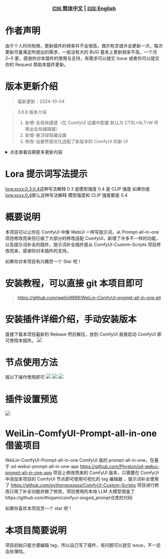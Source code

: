 <div align="center">
  
### [🇨🇳 简体中文](README.md) | [🇺🇸 English](README_EN.md)

</div>

# 作者声明

由于个人时间有限，更新插件的频率并不会很高，偶尔有空或许会更新一次，每次更新尽量满足所提出的需求，一般没有大的 BUG 基本上更新频率不高，一个月 2~5 更，感谢你对本插件的使用与支持，有需求可以提交 Issue 或者你可以提交你的 Request 帮助本插件更新。

# 版本更新介绍

> 最新更新：2024-10-04

> 3.6.8 版本介绍
>
> 1. 新增-全局快捷键（在 ComfyUI 设置中配置 默认为 CTRL+ALT+W 呼唤出全局编辑器）
> 2. 新增-悬浮球隐藏设置
> 3. 修改-设置界面优化适配了新版本的 ComfyUI 的新 UI

<details>
<summary>点击查看往期更多更新内容</summary>

> 3.6.5 版本介绍
>
> 1. 修复了 Issue：lora 的信息备注太长 ui 会被拉长看不到右边内容 √
> 2. 修复了 Issue：翻译设置里的 tagcomplete 无法使用，右上角弹出红字，csv 文件是没问题的，在 webui 的时候可以用 √
> 3. 修复了 Issue：AttributeError: module 'ctypes' has no attribute 'windll'（Linux 下语言判断） √
> 4. 修复了功能：更新不会再覆盖添加过的 Tag 信息 √
> 5. 新增了功能：快捷呼出全局窗口
> 6. 新增了功能：全局粘贴板预览

> 3.6.1 版本介绍
>
> 1. 修复了已知 BUG
> 2. 新增-全局模式中可以开启粘贴板模式，此模式下可以点击节点中任意的输入框即可弹出全局模式粘贴板，点击对应的提示词即可替换对的输入框所有文本
> 3. 修复-String 返回字符串的问题

> 3.5.0 版本介绍
>
> 0. 由于之前仓库上传了一些非常大的文件，2024-8-16 仓库进行了清空所以之前的仓库版本都删除了这是为了减小仓库大小
> 1. 修复了已知 BUG
> 2. 修改-恢复了以前旧版本的功能，支持了更多的节点搭配
> 3. 新增-增加了本地 LLM 模型使用，可以帮你续写提示词
> 4. LLM 本地模型（qwen1_5-4b-chat-q2_k.gguf）下载链接：
>    我用夸克网盘分享了「models.zip」，点击链接即可保存。打开「夸克 APP」，无需下载在线播放视频，畅享原画 5 倍速，支持电视投屏。
>    链接：https://pan.quark.cn/s/280a9ff518e3
>    提取码：qFC1

> 3.0.0 版本介绍
>
> 1. 修复了已知 BUG
> 2. 新增-Tag 添加、删除、修改 功能
> 3. 新增-开启窗口模式可以随意拖动窗口右小角可以调节窗口大小方便在 ComfyUI 中使用
> 4. 新增-Lora 查看器，在 Lora 卡片中右上角有个提示按钮点击即可查看 Lora 信息且可以同步 C 站和设置 Lora 封面的功能
> 5. 新增-Lora 的提示词有专属适配 ComfyUI 的模型强度和 CLIP 强度的调节器

> 2.4.0 版本介绍</br>1. 修复了提示词补全的 BUG</br>2. 仅中文新增了 NSFW 提示词库</br>3. 新增了 Lora 提示词自动加载，只需要在 PromptUI 添加 Lora 即可与 WebUI 提示词写法一样</br>4. 在 ComfyUI 设置里面可以修改 PromptUI 的关闭按钮切换到右边

> 2.3.0 版本介绍</br>1. 新增了提示词补全功能

> 2.2.0 版本介绍 </br>1. 修复了已知 BUG</br>2. 更新了新的功能：全局提示词 UI、放大窗口功能

</details>

# Lora 提示词写法提示

<lora:xxxx:0.3:0.4>这种写法解释 0.3 是模型强度 0.4 是 CLIP 强度
如果你是<lora:xxxx:0.4>那么这种写法解释 模型强度和 CLIP 强度都是 0.4

# 概要说明

本项目可以让你在 ComfyUI 中像 WebUI 一样写提示词，从 Prompt-all-in-one 项目修改而来但已做了大部分的修改适配 ComfyUI，新增了许多不一样的功能，以及提示词补全的插件，提示词补全插件是从 ComfyUI-Custom-Scripts 项目修改而来，感谢你对本插件的支持。

如果你对本项目有兴趣赏一个 Star 吧！

# 安装教程，可以直接 git 本项目即可

> https://github.com/weilin9999/WeiLin-ComfyUI-prompt-all-in-one.git

# 安装插件详细介绍，手动安装版本

直接下载本项目最新的 Release 然后解压，放到 ComfyUI 直接启动 ComfyUI 即可使用本插件。
![](https://github.com/weilin9999/WeiLin-ComfyUI-prompt-all-in-one/blob/master/step/1.png)

# 节点使用方法

按以下操作使用即可
![](https://github.com/weilin9999/WeiLin-ComfyUI-prompt-all-in-one/blob/master/step/2.png)
![](https://github.com/weilin9999/WeiLin-ComfyUI-prompt-all-in-one/blob/master/step/3.png)
![](https://github.com/weilin9999/WeiLin-ComfyUI-prompt-all-in-one/blob/master/step/4.png)

# 插件设置预览

![](https://github.com/weilin9999/WeiLin-ComfyUI-prompt-all-in-one/blob/master/step/5.png)

# WeiLin-ComfyUI-Prompt-all-in-one 借鉴项目

WeiLin-ComfyUI-Prompt-all-in-one ComfyUI 版的 prompt-all-in-one，在基于 sd-webui-prompt-all-in-one-app https://github.com/Physton/sd-webui-prompt-all-in-one-app 项目上修改而来的 ComfyUI 版本，只需要在 ComfyUI 中添加本项目的 ComfyUI 节点即可使用可视化的 tag 编辑器 ，提示词补全使用了 https://github.com/pythongosssss/ComfyUI-Custom-Scripts 项目进行修改只用了补全功能并做了修改，项目使用的本地 LLM 大模型借鉴了https://github.com/thisjam/comfyui-sixgod_prompt仓库的代码

如果你喜欢本项目赏一个 star 吧！

# 本项目简要说明

项目初始只是方便编辑 tag，所以自己写了插件，有问题可以提交 issue，不一定会处理哈。
